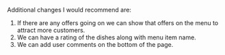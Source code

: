 Additional changes I would recommend are:   
1. If there are any offers going on we can show that offers on the menu to attract more customers. 
2. We can have a rating of the dishes along with menu item name. 
3. We can add user comments on the bottom of the page.
